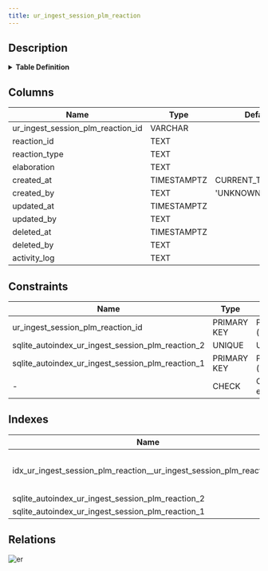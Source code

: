 ```yaml
---
title: ur_ingest_session_plm_reaction
---
```


## Description

<details>
<summary><strong>Table Definition</strong></summary>

```sql
CREATE TABLE "ur_ingest_session_plm_reaction" (
    "ur_ingest_session_plm_reaction_id" VARCHAR PRIMARY KEY NOT NULL,
    "reaction_id" TEXT NOT NULL,
    "reaction_type" TEXT NOT NULL,
    "elaboration" TEXT CHECK(json_valid(elaboration) OR elaboration IS NULL),
    "created_at" TIMESTAMPTZ DEFAULT CURRENT_TIMESTAMP,
    "created_by" TEXT DEFAULT 'UNKNOWN',
    "updated_at" TIMESTAMPTZ,
    "updated_by" TEXT,
    "deleted_at" TIMESTAMPTZ,
    "deleted_by" TEXT,
    "activity_log" TEXT,
    UNIQUE("reaction_type")
)
```

</details>

## Columns

| Name                              | Type        | Default           | Nullable | Children                                                                                                                  | Comment                                                 |
| --------------------------------- | ----------- | ----------------- | -------- | ------------------------------------------------------------------------------------------------------------------------- | ------------------------------------------------------- |
| ur_ingest_session_plm_reaction_id | VARCHAR     |                   | false    | [ur_ingest_session_plm_issue_reaction](/docs/standard-library/rssd-schema/ur_ingest_session_plm_issue_reaction) | {"isSqlDomainZodDescrMeta":true,"isVarChar":true}       |
| reaction_id                       | TEXT        |                   | false    |                                                                                                                           |                                                         |
| reaction_type                     | TEXT        |                   | false    |                                                                                                                           |                                                         |
| elaboration                       | TEXT        |                   | true     |                                                                                                                           | {"isSqlDomainZodDescrMeta":true,"isJsonText":true}      |
| created_at                        | TIMESTAMPTZ | CURRENT_TIMESTAMP | true     |                                                                                                                           |                                                         |
| created_by                        | TEXT        | 'UNKNOWN'         | true     |                                                                                                                           |                                                         |
| updated_at                        | TIMESTAMPTZ |                   | true     |                                                                                                                           |                                                         |
| updated_by                        | TEXT        |                   | true     |                                                                                                                           |                                                         |
| deleted_at                        | TIMESTAMPTZ |                   | true     |                                                                                                                           |                                                         |
| deleted_by                        | TEXT        |                   | true     |                                                                                                                           |                                                         |
| activity_log                      | TEXT        |                   | true     |                                                                                                                           | {"isSqlDomainZodDescrMeta":true,"isJsonSqlDomain":true} |

## Constraints

| Name                                              | Type        | Definition                                            |
| ------------------------------------------------- | ----------- | ----------------------------------------------------- |
| ur_ingest_session_plm_reaction_id                 | PRIMARY KEY | PRIMARY KEY (ur_ingest_session_plm_reaction_id)       |
| sqlite_autoindex_ur_ingest_session_plm_reaction_2 | UNIQUE      | UNIQUE (reaction_type)                                |
| sqlite_autoindex_ur_ingest_session_plm_reaction_1 | PRIMARY KEY | PRIMARY KEY (ur_ingest_session_plm_reaction_id)       |
| -                                                 | CHECK       | CHECK(json_valid(elaboration) OR elaboration IS NULL) |

## Indexes

| Name                                                                  | Definition                                                                                                                                                    |
| --------------------------------------------------------------------- | ------------------------------------------------------------------------------------------------------------------------------------------------------------- |
| idx_ur_ingest_session_plm_reaction__ur_ingest_session_plm_reaction_id | CREATE INDEX "idx_ur_ingest_session_plm_reaction__ur_ingest_session_plm_reaction_id" ON "ur_ingest_session_plm_reaction"("ur_ingest_session_plm_reaction_id") |
| sqlite_autoindex_ur_ingest_session_plm_reaction_2                     | UNIQUE (reaction_type)                                                                                                                                        |
| sqlite_autoindex_ur_ingest_session_plm_reaction_1                     | PRIMARY KEY (ur_ingest_session_plm_reaction_id)                                                                                                               |

## Relations

![er](../../../../../assets/ur_ingest_session_plm_reaction.svg)

